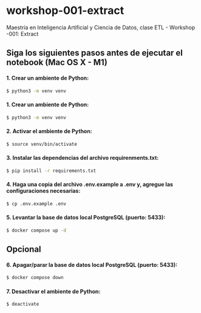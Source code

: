 # workshop-001-extract
Maestría en Inteligencia Artificial y Ciencia de Datos, clase ETL - Workshop -001: Extract

## Siga los siguientes pasos antes de ejecutar el notebook (Mac OS X - M1)

#### 1. Crear un ambiente de Python:
```bash
$ python3 -m venv venv
```


#### 1. Crear un ambiente de Python:
```bash
$ python3 -m venv venv
```

#### 2. Activar el ambiente de Python:
```bash
$ source venv/bin/activate
```

#### 3. Instalar las dependencias del archivo requirenments.txt:
```bash
$ pip install -r requirements.txt
```

#### 4. Haga una copia del archivo .env.example a .env y, agregue las configuraciones necesarias:
```bash
$ cp .env.example .env
```

#### 5. Levantar la base de datos local PostgreSQL (puerto: 5433):
```bash
$ docker compose up -d
```

## Opcional

#### 6. Apagar/parar la base de datos local PostgreSQL (puerto: 5433):
```bash
$ docker compose down
```

#### 7. Desactivar el ambiente de Python:
```bash
$ deactivate
```